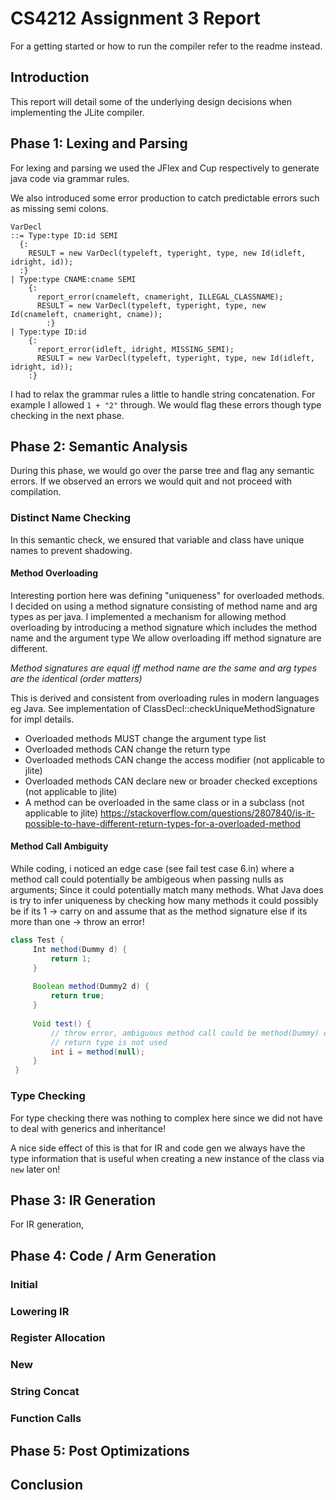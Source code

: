 # CS4212 Assignment 3 Report

For a getting started or how to run the compiler refer to the readme instead.

## Introduction
This report will detail some of the underlying design decisions when implementing the JLite compiler.

## Phase 1: Lexing and Parsing
For lexing and parsing we used the JFlex and Cup respectively to generate java code via grammar rules.

We also introduced some error production to catch predictable errors such as missing semi colons.

```cup
VarDecl
::= Type:type ID:id SEMI
  {:
    RESULT = new VarDecl(typeleft, typeright, type, new Id(idleft, idright, id));
  :}
| Type:type CNAME:cname SEMI
    {:
      report_error(cnameleft, cnameright, ILLEGAL_CLASSNAME);
      RESULT = new VarDecl(typeleft, typeright, type, new Id(cnameleft, cnameright, cname));
        :}
| Type:type ID:id
    {:
      report_error(idleft, idright, MISSING_SEMI);
      RESULT = new VarDecl(typeleft, typeright, type, new Id(idleft, idright, id));
    :}
```

I had to relax the grammar rules a little to handle string concatenation. For example I allowed `1 + "2"` through. We would flag these errors though type checking in the next phase.

## Phase 2: Semantic Analysis
During this phase, we would go over the parse tree and flag any semantic errors. If we observed an errors we would quit and not proceed with compilation.

### Distinct Name Checking
In this semantic check, we ensured that variable and class have unique names to prevent shadowing.

#### Method Overloading
Interesting portion here was defining "uniqueness" for overloaded methods. I decided on using a method signature consisting of method name and arg types as per java.
I implemented a mechanism for allowing method overloading by introducing a method signature which includes the method name and the argument type
We allow overloading iff method signature are different.

*Method signatures are equal iff method name are the same and arg types are the identical (order matters)*

This is derived and consistent from overloading rules in modern languages eg Java.
See implementation of ClassDecl::checkUniqueMethodSignature for impl details.

- Overloaded methods MUST change the argument type list
- Overloaded methods CAN change the return type
- Overloaded methods CAN change the access modifier (not applicable to jlite)
- Overloaded methods CAN declare new or broader checked exceptions (not applicable to jlite)
- A method can be overloaded in the same class or in a subclass (not applicable to jlite)
https://stackoverflow.com/questions/2807840/is-it-possible-to-have-different-return-types-for-a-overloaded-method

#### Method Call Ambiguity
While coding, i noticed an edge case (see fail test case 6.in) where a method call could potentially be ambigeous when passing nulls as arguments;
Since it could potentially match many methods. What Java does is try to infer uniqueness by checking how many methods it could possibly be
if its 1 -> carry on and assume that as the method signature
else if its more than one -> throw an error!

```java
class Test {
     Int method(Dummy d) {
         return 1;
     }
 
     Boolean method(Dummy2 d) {
         return true;
     }
 
     Void test() {
         // throw error, ambiguous method call could be method(Dummy) or method(Dummy2)
         // return type is not used 
         int i = method(null);
     }
 }
```

### Type Checking
For type checking there was nothing to complex here since we did not have to deal with generics and inheritance!

A nice side effect of this is that for IR and code gen we always have the type information that is useful when creating a new instance of the class via `new` later on!

## Phase 3: IR Generation
For IR generation, 

## Phase 4: Code / Arm Generation

### Initial

### Lowering IR

### Register Allocation

### New

### String Concat

### Function Calls



## Phase 5: Post Optimizations

## Conclusion